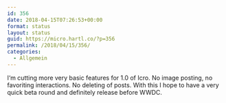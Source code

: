 ```yaml
---
id: 356
date: 2018-04-15T07:26:53+00:00
format: status
layout: status
guid: https://micro.hartl.co/?p=356
permalink: /2018/04/15/356/
categories:
  - Allgemein
---
```

I‘m cutting more very basic features for 1.0 of Icro. No image posting, no favoriting interactions. No deleting of posts. With this I hope to have a very quick beta round and definitely release before WWDC.